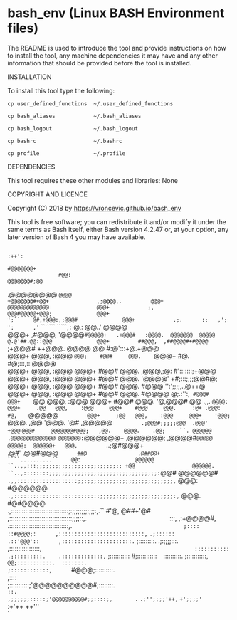 # bash_env (Linux BASH Environment files)

The README is used to introduce the tool and provide instructions on
how to install the tool, any machine dependencies it may have and any
other information that should be provided before the tool is installed.

INSTALLATION

To install this tool type the following:

    cp user_defined_functions  ~/.user_defined_functions
    
    cp bash_aliases            ~/.bash_aliases
    
    cp bash_logout             ~/.bash_logout
    
    cp bashrc                  ~/.bashrc
    
    cp profile                 ~/.profile

DEPENDENCIES

This tool requires these other modules and libraries:
    None

COPYRIGHT AND LICENCE

Copyright (C) 2018 by https://vroncevic.github.io/bash_env

This tool is free software; you can redistribute it and/or modify
it under the same terms as Bash itself, either Bash version 4.2.47 or,
at your option, any later version of Bash 4 you may have available.
                                            
                                                                                                             
                                                                                      :++':                  
                                                                                    #@@@@@@@+                
                    #@@:                                                           @@@@@@@#;@@               
  .@@@@@@@@        `@@@@                                                          +@@@@@@@#+@@+              
   ,;@@@@,.         @@@+                                                          @@@@@@@@@@@@@              
     @@@+            ;,                                                           @@@#@@@@@+@@@;             
     @@@+                                                                 ';``    @#,+@@@:,;@@@#             
     @@@+            .;.      :;   ,';`       `';      ,'`  ```````  `````,`:`    @,: @@..' @@@@             
     @@@+         ,#@@@,   '@@@@`#@@@@@+   .+@@@#   :@@@@.  @@@@@@@  @@@@@        @.@'##.@@::@@@             
     @@@+         ##@@@,  ,##@@@@#+#@@@@`  ;+@@@#   ++@@@.    @@@@    @@          #:@':::+@.+@@@             
     @@@+           @@@,    :@@@    `@@@;    #@@#     @@@.    `@@@+  #@.          #@;:::,:::@@@@             
     @@@+           @@@,    :@@@     @@@+    #@@#     @@@.     ,@@@,;@:           #':::::::;+@@@             
     @@@+           @@@,    :@@@     @@@+    #@@#     @@@.      '@@@@'            +#;:::;;;;@@#@;            
     @@@+           @@@,    :@@@     @@@+    #@@#     @@@.       #@@@             '':';;;;,.,@++@            
     @@@+           @@@,    :@@@     @@@+    #@@#     @@@.       #@@@@            @;.:'':,`  #@@@#           
     @@@+     `@@   @@@,    :@@@     @@@+    #@@#     @@@.      '@,@@@#          @@  .,,.    `@@@@:          
     @@@+     .@@   @@@,    :@@@     @@@+    #@@@     @@@.     :@+ .@@@:        #@,   `       @@@@@`         
     @@@+     ;@@   @@@,    :@@@     @@@+    '@@@;   `@@@.    ,@@   '@@@.      '@#            ,@@@@@`        
   .;@@@#;;;;;@@@  .@@@'    +@@@`   `@@@#     @@@@@@@#@@@;   ,@@.    @@@@.    .@@;`   `    ``. @@@@@@        
  .@@@@@@@@@@@@@@ @@@@@@@:`@@@@@@+ ,@@@@@@;   ,@@@@#` @@@@@ @@@@@:  @@@@@@+   @@@,          `..;@#@@@+       
                                                                             .@#'              .@@#@@@`      
                                                                             ##@                .@##@@+      
                                                         ````..........``    @@:                 @@@@@@      
                                       ``..,,:::;;;;;;;;;;;;;;;;;;;;;;;;;;; +@@                  @@@@@@.     
                          ``..,::::::::;;;;;;;;;;;;;;;;;;;;;;;;;;;;;;;;;;: `@@#                  @@@@@@#     
                `.,,:::::::::::::::::::;;;;;;;;;;;;;;;;;;;;;;;;;;;;;;,`    @@@:                  #@@@@@@     
         `.,:::::::::::::::::::::::::::;;;;;;;;;;;;;;;;;;;;;;;:,`          @@@.                  #@#@@@@     
     .,::::::::::::::::::::::::::::::::;:;;;;;;;;;;;;:,.``                 #'@,                  @##+'@#     
   ,:::::::::::::::::::::::::::::::::::;;;;::,.`                          `:::,                ,:+@@@@#,     
  .:::::::::::::::::::::::::::::::::,.`                                   ;::::                ::#@@@@;:     
  ,:::::::::::::::::::::::::::,`                                       `.;::::::              .::'@@@'::     
  ,::::::::::::::::::::::.`                                           ;:::::::::.             .;:;;;;:::.    
  ,:::::::::::::::::,`                                                :::::::::::             .;:::::::::.   
  .:::::::::::::,`                                                    ;:::::::::::            #;:::::::::::` 
  `::::::::::.                                                        ;:::::::::::,         `@@;:::::::::::. 
   :::::::.                                                           ;::::::::::::,      `#@@@;::::::::::.  
   ,::::`                                                            `;:::::::::::;'@@@@@@@@@@#;::::::::.    
   `::.                                                               ,;;;;;;:::::;'@@@@@@@@@@#;;::::;,      
    .`                                                                   `.;'';;;;'++,`      `+';;;;'`       
                                                                              :+'++            ++'''         
                                                                                                 `           
                                                                                                             
                                                                                                             
                                                                                                             
